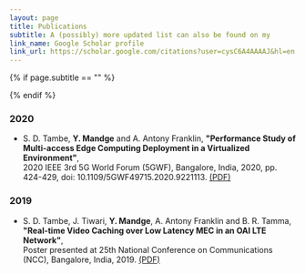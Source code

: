 ```yaml
---
layout: page
title: Publications
subtitle: A (possibly) more updated list can also be found on my
link_name: Google Scholar profile
link_url: https://scholar.google.com/citations?user=cysC6A4AAAAJ&hl=en
---
```


{% if page.subtitle == "" %}
<div class="empty_subtitle"></div>
{% endif %}

### 2020
- S. D. Tambe, **Y. Mandge** and A. Antony Franklin, **"Performance Study of Multi-access Edge Computing Deployment in a Virtualized Environment"**, <br> 2020 IEEE 3rd 5G World Forum (5GWF), Bangalore, India, 2020, pp. 424-429, doi: 10.1109/5GWF49715.2020.9221113. [(PDF)](/docs/5GWF49715_2020_9221113.pdf)

### 2019
- S. D. Tambe, J. Tiwari, **Y. Mandge**, A. Antony Franklin and B. R. Tamma, **"Real-time Video Caching over Low Latency MEC in an OAI LTE Network"**, <br> Poster presented at 25th National Conference on Communications (NCC), Bangalore, India, 2019. [(PDF)](/docs/real_time_video_caching_over_MEC_OAI.pdf)
